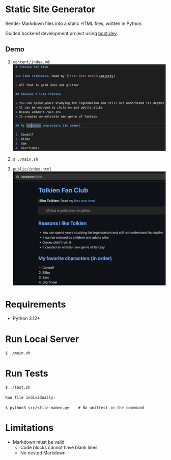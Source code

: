 # Static Site Generator

Render Markdown files into a static HTML files, written in Python.

Guided backend development project using [boot.dev](https://www.boot.dev/courses/build-static-site-generator-python).

## Demo

1. `content/index.md`:
![Markdown doc](/markdown.png)

1. `$ ./main.sh`

3. `public/index.html`
![HTML doc](/html.png)

# Requirements

- Python 3.12+

# Run Local Server

    $ ./main.sh

# Run Tests

    $ ./test.sh

    Run file individually:
    
    $ python3 src/<file name>.py    # No unittest in the commmand

# Limitations
- Markdown must be valid
    - Code blocks cannot have blank lines
    - No nested Markdown